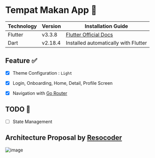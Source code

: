 <br>

# Tempat Makan App 📱

| Technology |  Version | Installation Guide                                                    |
|------------|---------------------|-----------------------------------------------------------------------|
| Flutter    | v3.3.8              | [Flutter Official Docs](https://flutter.dev/docs/get-started/install) |
| Dart       | v2.18.4             | Installed automatically with Flutter                                  |

## Feature ✅

- [x] Theme Configuration : `Light`
- [x] Login, Onboarding, Home, Detail, Profile Screen
- [x] Navigation with [Go Router](https://pub.dev/packages/go_router)


## TODO 📝

- [ ] State Management 

## Architecture Proposal by [Resocoder](https://github.com/ResoCoder/flutter-tdd-clean-architecture-course)
![image](https://user-images.githubusercontent.com/75546126/202653035-e07f30a9-41f5-4ed1-b93b-7af2204d5827.png)


<br>
